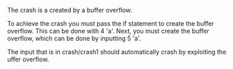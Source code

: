 The crash is a created by a buffer overflow. 

To achieve the crash you must pass the if statement to create the buffer overflow. This can be done with 4 'a'.
Next, you must create the buffer overflow, which can be done by inputting 5 'a'.

The input that is in crash/crash1 should automatically crash by exploiting the uffer overflow.
